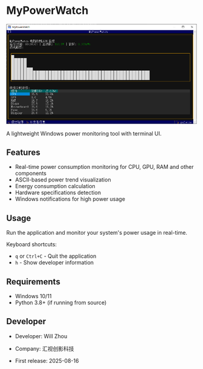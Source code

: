 # MyPowerWatch

![MyPowerWatch Screenshot](assets/MyPowerWatch_VlXvNS6Cj1.png)

A lightweight Windows power monitoring tool with terminal UI.

## Features

- Real-time power consumption monitoring for CPU, GPU, RAM and other components
- ASCII-based power trend visualization
- Energy consumption calculation
- Hardware specifications detection
- Windows notifications for high power usage

## Usage

Run the application and monitor your system's power usage in real-time.

Keyboard shortcuts:
- `q` or `Ctrl+C` - Quit the application
- `h` - Show developer information

## Requirements

- Windows 10/11
- Python 3.8+ (if running from source)

## Developer

- Developer: Will Zhou
- Company: 汇视创影科技

- First release: 2025-08-16
